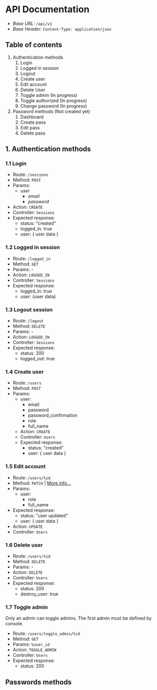 # API Documentation

- *Base URL:* `/api/v1`
- *Base Header:* `Content-Type: application/json`

## Table of contents

1. Authentication methods
   1. Login
   2. Logged in session
   3. Logout
   4. Create user
   5. Edit account
   6. Delete User
   7. Toggle admin (In progress)
   8. Toggle authorized (In progress)
   9. Change password (In progress)
2. Password methods (Not created yet)
    1. Dashboard
    2. Create pass
    3. Edit pass
    4. Delete pass

## 1. Authentication methods

### 1.1 Login

- Route: `/sessions`
- Method: `POST`
- Params:
  - *user*
    - *email*
    - *password*
- Action: `CREATE`
- Controller: `Sessions`
- Expected response:
  - status: "created"
  - logged_in: true
  - user: { user data }
  
### 1.2 Logged in session

- Route: `/logged_in`
- Method: `GET`
- Params: -
- Action: `LOGGED_IN`
- Controller: `Sessions`
- Expected response:
  - logged_in: true
  - user: {user data}

### 1.3 Logout session

- Route: `/logout`
- Method: `DELETE`
- Params: -
- Action: `LOGGED_IN`
- Controller: `Sessions`
- Expected response:
  - status: 200
  - logged_out: true

### 1.4 Create user

- Route: `/users`
- Method: `POST`
- Params:
  - user:
    - email
    - password
    - password_confirmation
    - role
    - full_name
  - Action: `CREATE`
  - Controller: `Users`
  - Expected response:
    - status: "created"
    - user: { user data }

### 1.5 Edit account

- Route: `/users/%id`
- Method: `PATCH` | [More info...](https://www.bbvanexttechnologies.com/blogs/como-utilizar-los-metodos-put-y-patch-en-el-diseno-de-tus-apis-restful/)
- Params:
  - user:
    - role
    - full_name
- Expected response:
  - status: "user updated"
  - user: { user data }
- Action: `UPDATE`
- Controller: `Users`

### 1.6 Delete user

- Route: `/users/%id`
- Method: `DELETE`
- Params: -
- Action: `DELETE`
- Controller: `Users`
- Expected response:
  - status: 200
  - destroy_user: true

### 1.7 Toggle admin

Only an admin can toggle admins. The first admin must be defined by console.

- Route: `/users/toggle_admin/%id`
- Method: `GET`
- Params: `%user_id`
- Action: `TOGGLE_ADMIN`
- Controller: `Users`
- Expected response:
  - status: 200
  
## Passwords methods
